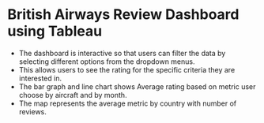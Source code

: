 # British Airways Review Dashboard using Tableau
* The dashboard is interactive so that users can filter the data by selecting different options from the dropdown menus.
* This allows users to see the rating for the specific criteria they are interested in.
* The bar graph and line chart shows Average rating based on metric user choose by aircraft and by month.
* The  map represents the average metric by country with number of reviews.
